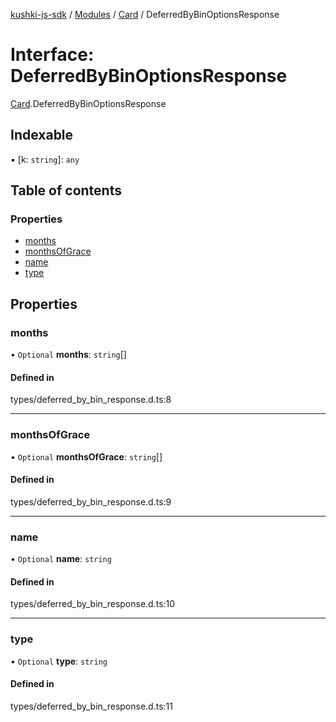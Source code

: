 [kushki-js-sdk](../README.md) / [Modules](../modules.md) / [Card](../modules/Card.md) / DeferredByBinOptionsResponse

# Interface: DeferredByBinOptionsResponse

[Card](../modules/Card.md).DeferredByBinOptionsResponse

## Indexable

▪ [k: `string`]: `any`

## Table of contents

### Properties

- [months](Card.DeferredByBinOptionsResponse.md#months)
- [monthsOfGrace](Card.DeferredByBinOptionsResponse.md#monthsofgrace)
- [name](Card.DeferredByBinOptionsResponse.md#name)
- [type](Card.DeferredByBinOptionsResponse.md#type)

## Properties

### months

• `Optional` **months**: `string`[]

#### Defined in

types/deferred_by_bin_response.d.ts:8

___

### monthsOfGrace

• `Optional` **monthsOfGrace**: `string`[]

#### Defined in

types/deferred_by_bin_response.d.ts:9

___

### name

• `Optional` **name**: `string`

#### Defined in

types/deferred_by_bin_response.d.ts:10

___

### type

• `Optional` **type**: `string`

#### Defined in

types/deferred_by_bin_response.d.ts:11
